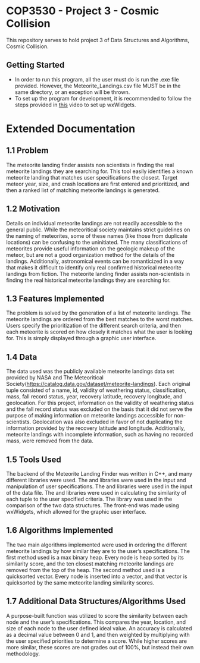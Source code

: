 <H1> COP3530 - Project 3 - Cosmic Collision </h1>
This repository serves to hold project 3 of Data Structures and Algorithms, Cosmic Collision.

<h2> Getting Started </h2>

- In order to run this program, all the user must do is run the .exe file provided. However, the Meteorite_Landings.csv file MUST be in the same directory, or an exception will be thrown.
- To set up the program for development, it is recommended to follow the steps provided in [this](https://www.youtube.com/watch?v=ONYW3hBbk-8) video to set up wxWidgets.

# Extended Documentation
## 1.1 Problem
The meteorite landing finder assists non scientists in finding the real meteorite landings they are searching for. This tool easily identifies a known meteorite landing that matches user specifications the closest. Target meteor year, size, and crash locations are first entered and prioritized, and then a ranked list of matching meteorite landings is generated.

## 1.2 Motivation
Details on individual meteorite landings are not readily accessible to the general public. While the meteoritical society maintains strict guidelines on the naming of meteorites, some of these names (like those from duplicate locations) can be confusing to the uninitiated. The many classifications of meteorites provide useful information on the geologic makeup of the meteor, but are not a good organization method for the details of the landings. Additionally, astronomical events can be romanticized in a way that makes it difficult to identify only real confirmed historical meteorite landings from fiction. The meteorite landing finder assists non-scientists in finding the real historical meteorite landings they are searching for.

## 1.3 Features Implemented
The problem is solved by the generation of a list of meteorite landings. The meteorite landings are ordered from the best matches to the worst matches. Users specify the prioritization of the different search criteria, and then each meteorite is scored on how closely it matches what the user is looking for. This is simply displayed through a graphic user interface.

## 1.4 Data
The data used was the publicly available meteorite landings data set provided by NASA and The Meteoritical Society(https://catalog.data.gov/dataset/meteorite-landings). Each original tuple consisted of a name, id, validity of weathering status, classification, mass, fall record status, year, recovery latitude, recovery longitude, and geolocation. For this project, information on the validity of weathering status and the fall record status was excluded on the basis that it did not serve the purpose of making information on meteorite landings accessible for non-scientists. Geolocation was also excluded in favor of not duplicating the information provided by the recovery latitude and longitude. Additionally, meteorite landings with incomplete information, such as having no recorded mass, were removed from the data.

## 1.5 Tools Used
The backend of the Meteorite Landing Finder was written in C++, and many different libraries were used. The <iostream> and <string> libraries were used in the input and manipulation of user specifications. The <fstream> and <sstream> libraries were used in the input of the data file. The <cmath> and <vector> libraries were used in calculating the similarity of each tuple to the user specified criteria. The <chrono> library was used in the comparison of the two data structures. The front-end was made using wxWidgets, which allowed for the graphic user interface.

## 1.6 Algorithms Implemented
The two main algorithms implemented were used in ordering the different meteorite landings by how similar they are to the user’s specifications. The first method used is a max binary heap. Every node is heap sorted by its similarity score, and the ten closest matching meteorite landings are removed from the top of the heap. The second method used is a quicksorted vector. Every node is inserted into a vector, and that vector is quicksorted by the same meteorite landing similarity scores.

## 1.7 Additional Data Structures/Algorithms Used
A purpose-built function was utilized to score the similarity between each node and the user’s specifications. This compares the year, location, and size of each node to the user defined ideal value. An accuracy is calculated as a decimal value between 0 and 1, and then weighted by multiplying with the user specified priorities to determine a score. While higher scores are more similar, these scores are not grades out of 100%, but instead their own methodology.
